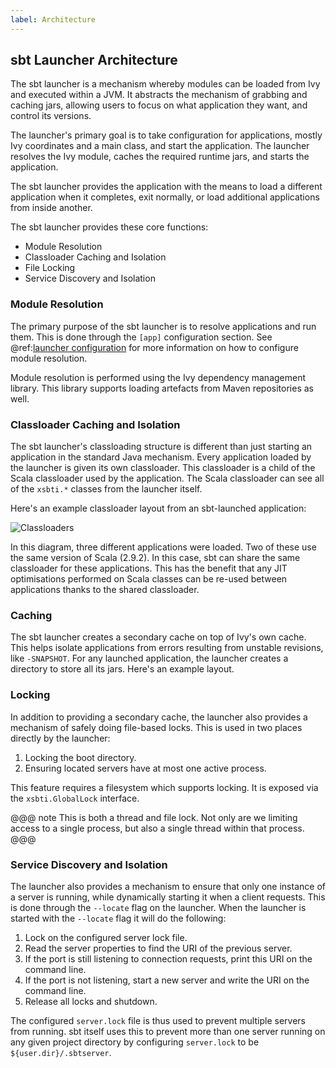 ```yaml
---
label: Architecture
---
```


## sbt Launcher Architecture

The sbt launcher is a mechanism whereby modules can be loaded from Ivy and executed within a JVM. It abstracts the
mechanism of grabbing and caching jars, allowing users to focus on what application they want, and control its versions.

The launcher's primary goal is to take configuration for applications, mostly Ivy coordinates and a main class, and
start the application. The launcher resolves the Ivy module, caches the required runtime jars, and starts the
application.

The sbt launcher provides the application with the means to load a different application when it completes, exit
normally, or load additional applications from inside another.

The sbt launcher provides these core functions:

* Module Resolution
* Classloader Caching and Isolation
* File Locking
* Service Discovery and Isolation

### Module Resolution

The primary purpose of the sbt launcher is to resolve applications and run them. This is done through the `[app]`
configuration section. See @ref:[launcher configuration](configuration.md) for more information on how to configure
module resolution.

Module resolution is performed using the Ivy dependency management library. This library supports loading artefacts
from Maven repositories as well.

### Classloader Caching and Isolation

The sbt launcher's classloading structure is different than just starting an application in the standard Java mechanism.
Every application loaded by the launcher is given its own classloader. This classloader is a child of the Scala
classloader used by the application. The Scala classloader can see all of the `xsbti.*` classes from the launcher
itself.

Here's an example classloader layout from an sbt-launched application:

![Classloaders](.../classloaders.png)

In this diagram, three different applications were loaded. Two of these use the same version of Scala (2.9.2). In this
case, sbt can share the same classloader for these applications. This has the benefit that any JIT optimisations
performed on Scala classes can be re-used between applications thanks to the shared classloader.

### Caching

The sbt launcher creates a secondary cache on top of Ivy's own cache. This helps isolate applications from errors
resulting from unstable revisions, like `-SNAPSHOT`. For any launched application, the launcher creates a directory to
store all its jars. Here's an example layout.

### Locking

In addition to providing a secondary cache, the launcher also provides a mechanism of safely doing file-based locks.
This is used in two places directly by the launcher:

1. Locking the boot directory.
1. Ensuring located servers have at most one active process.

This feature requires a filesystem which supports locking. It is exposed via the `xsbti.GlobalLock` interface.

@@@ note
This is both a thread and file lock. Not only are we limiting access to a single process, but also a single thread
within that process.
@@@

### Service Discovery and Isolation

The launcher also provides a mechanism to ensure that only one instance of a server is running, while dynamically
starting it when a client requests. This is done through the `--locate` flag on the launcher. When the launcher is
started with the `--locate` flag it will do the following:

1. Lock on the configured server lock file.
1. Read the server properties to find the URI of the previous server.
1. If the port is still listening to connection requests, print this URI on the command line.
1. If the port is not listening, start a new server and write the URI on the command line.
1. Release all locks and shutdown.

The configured `server.lock` file is thus used to prevent multiple servers from running. sbt itself uses this to
prevent more than one server running on any given project directory by configuring `server.lock` to be
`${user.dir}/.sbtserver`.
